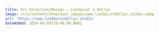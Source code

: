 ```yaml
---
title: Art Direction/Design — Lundqvist & Dallyn
image: /src/content/showcase/_images/www.lundqvistdallyn.studio.webp
url: 'https://www.lundqvistdallyn.studio'
dateAdded: 2024-06-03T18:48:06.000Z
---
```


